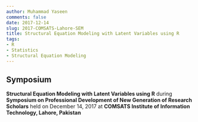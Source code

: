 ```yaml
---
author: Muhammad Yaseen
comments: false
date: 2017-12-14
slug: 2017-COMSATS-Lahore-SEM
title: Structural Equation Modeling with Latent Variables using R
tags:
- R
- Statistics
- Structural Equation Modeling
---
```


## Symposium

**Structural Equation Modeling with Latent Variables using R** during **Symposium on Professional Development of New Generation of Research Scholars** held on December 14, 2017 at **COMSATS Institute of Information Technology, Lahore, Pakistan**